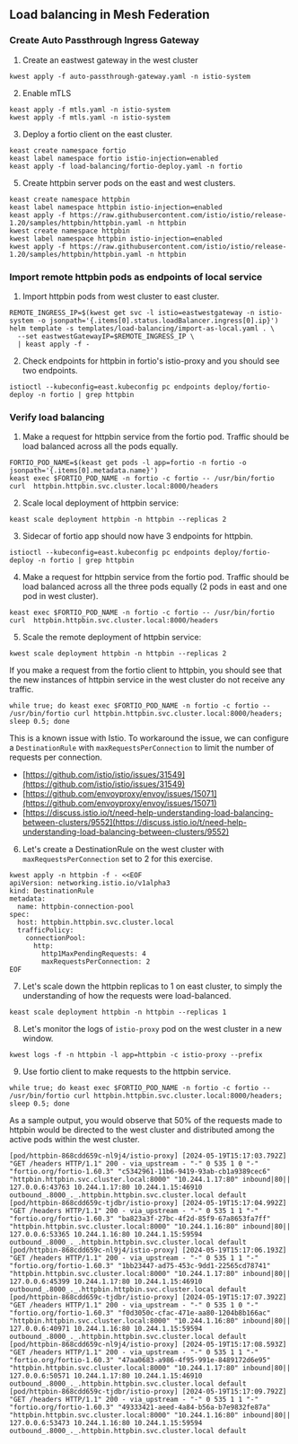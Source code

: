 ## Load balancing in Mesh Federation

### Create Auto Passthrough Ingress Gateway

1. Create an eastwest gateway in the west cluster

```shell
kwest apply -f auto-passthrough-gateway.yaml -n istio-system
```

2. Enable mTLS

```shell
keast apply -f mtls.yaml -n istio-system
kwest apply -f mtls.yaml -n istio-system
```

3. Deploy a fortio client on the east cluster.

```shell
keast create namespace fortio
keast label namespace fortio istio-injection=enabled
keast apply -f load-balancing/fortio-deploy.yaml -n fortio
```

5. Create httpbin server pods on the east and west clusters.

```shell
keast create namespace httpbin
keast label namespace httpbin istio-injection=enabled
keast apply -f https://raw.githubusercontent.com/istio/istio/release-1.20/samples/httpbin/httpbin.yaml -n httpbin
kwest create namespace httpbin
kwest label namespace httpbin istio-injection=enabled
kwest apply -f https://raw.githubusercontent.com/istio/istio/release-1.20/samples/httpbin/httpbin.yaml -n httpbin
```

### Import remote httpbin pods as endpoints of local service

1. Import httpbin pods from west cluster to east cluster.

```shell
REMOTE_INGRESS_IP=$(kwest get svc -l istio=eastwestgateway -n istio-system -o jsonpath='{.items[0].status.loadBalancer.ingress[0].ip}')
helm template -s templates/load-balancing/import-as-local.yaml . \
  --set eastwestGatewayIP=$REMOTE_INGRESS_IP \
  | keast apply -f -
```

2. Check endpoints for httpbin in fortio's istio-proxy and you should see two endpoints.
```shell
istioctl --kubeconfig=east.kubeconfig pc endpoints deploy/fortio-deploy -n fortio | grep httpbin
```

### Verify load balancing

1. Make a request for httpbin service from the fortio pod. Traffic should be load balanced across all the pods equally.

```shell
FORTIO_POD_NAME=$(keast get pods -l app=fortio -n fortio -o jsonpath='{.items[0].metadata.name}')
keast exec $FORTIO_POD_NAME -n fortio -c fortio -- /usr/bin/fortio curl  httpbin.httpbin.svc.cluster.local:8000/headers
```

2. Scale local deployment of httpbin service:
```shell
keast scale deployment httpbin -n httpbin --replicas 2
```

3. Sidecar of fortio app should now have 3 endpoints for httpbin.

```shell
istioctl --kubeconfig=east.kubeconfig pc endpoints deploy/fortio-deploy -n fortio | grep httpbin
```

4.  Make a request for httpbin service from the fortio pod. Traffic should be load balanced across all the three pods equally (2 pods in east and one pod in west cluster).

```shell
keast exec $FORTIO_POD_NAME -n fortio -c fortio -- /usr/bin/fortio curl  httpbin.httpbin.svc.cluster.local:8000/headers
```

5. Scale the remote deployment of httpbin service:
```shell
kwest scale deployment httpbin -n httpbin --replicas 2
```

If you make a request from the fortio client to httpbin, you should see that the new instances of httpbin service in the west cluster do not receive any traffic.

```shell
while true; do keast exec $FORTIO_POD_NAME -n fortio -c fortio -- /usr/bin/fortio curl httpbin.httpbin.svc.cluster.local:8000/headers; sleep 0.5; done
```

This is a known issue with Istio. To workaround the issue, we can configure a `DestinationRule` with `maxRequestsPerConnection` to limit the number of requests per connection.
- [https://github.com/istio/istio/issues/31549](https://github.com/istio/istio/issues/31549)
- [https://github.com/envoyproxy/envoy/issues/15071](https://github.com/envoyproxy/envoy/issues/15071)
- [https://discuss.istio.io/t/need-help-understanding-load-balancing-between-clusters/9552](https://discuss.istio.io/t/need-help-understanding-load-balancing-between-clusters/9552)

6. Let's create a DestinationRule on the west cluster with `maxRequestsPerConnection` set to 2 for this exercise.

```shell
kwest apply -n httpbin -f - <<EOF
apiVersion: networking.istio.io/v1alpha3
kind: DestinationRule
metadata:
  name: httpbin-connection-pool
spec:
  host: httpbin.httpbin.svc.cluster.local
  trafficPolicy:
    connectionPool:
      http:
        http1MaxPendingRequests: 4
        maxRequestsPerConnection: 2
EOF
```

7. Let's scale down the httpbin replicas to 1 on east cluster, to simply the understanding of how the requests were load-balanced.

```shell
keast scale deployment httpbin -n httpbin --replicas 1
```

8. Let's monitor the logs of `istio-proxy` pod on the west cluster in a new window.

```shell
kwest logs -f -n httpbin -l app=httpbin -c istio-proxy --prefix
```

9. Use fortio client to make requests to the httpbin service.

```shell
while true; do keast exec $FORTIO_POD_NAME -n fortio -c fortio -- /usr/bin/fortio curl httpbin.httpbin.svc.cluster.local:8000/headers; sleep 0.5; done
```

[comment]: # (keast exec $FORTIO_POD_NAME -n fortio -c fortio -- /usr/bin/fortio load -c 12 -qps 2 -n 12 http://httpbin.httpbin.svc.cluster.local:8000/headers)

As a sample output, you would observe that 50% of the requests made to httpbin would be directed to the west cluster and distributed among the active pods within the west cluster.

```shell
[pod/httpbin-868cdd659c-nl9j4/istio-proxy] [2024-05-19T15:17:03.792Z] "GET /headers HTTP/1.1" 200 - via_upstream - "-" 0 535 1 0 "-" "fortio.org/fortio-1.60.3" "c5342961-11b6-9419-93ab-cb1a9389cec6" "httpbin.httpbin.svc.cluster.local:8000" "10.244.1.17:80" inbound|80|| 127.0.0.6:43763 10.244.1.17:80 10.244.1.15:46910 outbound_.8000_._.httpbin.httpbin.svc.cluster.local default
[pod/httpbin-868cdd659c-tjdbr/istio-proxy] [2024-05-19T15:17:04.992Z] "GET /headers HTTP/1.1" 200 - via_upstream - "-" 0 535 1 1 "-" "fortio.org/fortio-1.60.3" "ba823a3f-27bc-4f2d-85f9-67a8653fa7ff" "httpbin.httpbin.svc.cluster.local:8000" "10.244.1.16:80" inbound|80|| 127.0.0.6:53365 10.244.1.16:80 10.244.1.15:59594 outbound_.8000_._.httpbin.httpbin.svc.cluster.local default
[pod/httpbin-868cdd659c-nl9j4/istio-proxy] [2024-05-19T15:17:06.193Z] "GET /headers HTTP/1.1" 200 - via_upstream - "-" 0 535 1 1 "-" "fortio.org/fortio-1.60.3" "1bb23447-ad75-453c-9dd1-22565cd78741" "httpbin.httpbin.svc.cluster.local:8000" "10.244.1.17:80" inbound|80|| 127.0.0.6:45399 10.244.1.17:80 10.244.1.15:46910 outbound_.8000_._.httpbin.httpbin.svc.cluster.local default
[pod/httpbin-868cdd659c-tjdbr/istio-proxy] [2024-05-19T15:17:07.392Z] "GET /headers HTTP/1.1" 200 - via_upstream - "-" 0 535 1 0 "-" "fortio.org/fortio-1.60.3" "f0d3050c-cfac-471e-aa80-1204b8b166ac" "httpbin.httpbin.svc.cluster.local:8000" "10.244.1.16:80" inbound|80|| 127.0.0.6:40971 10.244.1.16:80 10.244.1.15:59594 outbound_.8000_._.httpbin.httpbin.svc.cluster.local default
[pod/httpbin-868cdd659c-nl9j4/istio-proxy] [2024-05-19T15:17:08.593Z] "GET /headers HTTP/1.1" 200 - via_upstream - "-" 0 535 1 1 "-" "fortio.org/fortio-1.60.3" "47aa0683-a986-4f95-991e-8489172d6e95" "httpbin.httpbin.svc.cluster.local:8000" "10.244.1.17:80" inbound|80|| 127.0.0.6:50571 10.244.1.17:80 10.244.1.15:46910 outbound_.8000_._.httpbin.httpbin.svc.cluster.local default
[pod/httpbin-868cdd659c-tjdbr/istio-proxy] [2024-05-19T15:17:09.792Z] "GET /headers HTTP/1.1" 200 - via_upstream - "-" 0 535 1 1 "-" "fortio.org/fortio-1.60.3" "49333421-aeed-4a84-b56a-b7e9832fe87a" "httpbin.httpbin.svc.cluster.local:8000" "10.244.1.16:80" inbound|80|| 127.0.0.6:53473 10.244.1.16:80 10.244.1.15:59594 outbound_.8000_._.httpbin.httpbin.svc.cluster.local default
```
